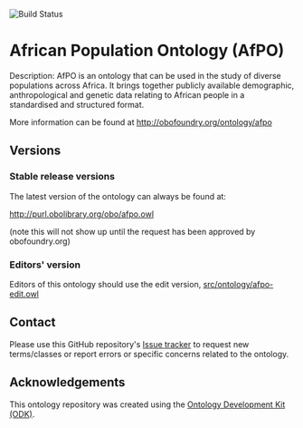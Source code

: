 
![Build Status](https://github.com/h3abionet/afpo/actions/workflows/qc.yml/badge.svg)
# African Population Ontology (AfPO)

Description: AfPO is an ontology that can be used in the study of diverse populations across Africa. It brings together publicly available demographic, anthropological and genetic data relating to African people in a standardised and structured format.

More information can be found at http://obofoundry.org/ontology/afpo

## Versions

### Stable release versions

The latest version of the ontology can always be found at:

http://purl.obolibrary.org/obo/afpo.owl

(note this will not show up until the request has been approved by obofoundry.org)

### Editors' version

Editors of this ontology should use the edit version, [src/ontology/afpo-edit.owl](src/ontology/afpo-edit.ofn)

## Contact

Please use this GitHub repository's [Issue tracker](https://github.com/h3abionet/afpo/issues) to request new terms/classes or report errors or specific concerns related to the ontology.

## Acknowledgements

This ontology repository was created using the [Ontology Development Kit (ODK)](https://github.com/INCATools/ontology-development-kit).
